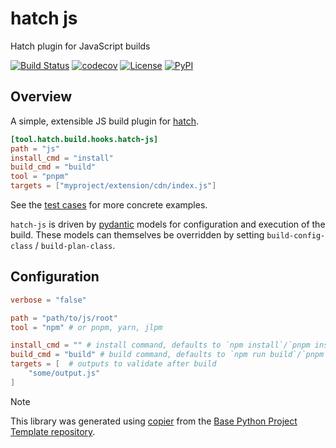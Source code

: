 # hatch js

Hatch plugin for JavaScript builds

[![Build Status](https://github.com/python-project-templates/hatch-js/actions/workflows/build.yaml/badge.svg?branch=main&event=push)](https://github.com/python-project-templates/hatch-js/actions/workflows/build.yaml)
[![codecov](https://codecov.io/gh/python-project-templates/hatch-js/branch/main/graph/badge.svg)](https://codecov.io/gh/python-project-templates/hatch-js)
[![License](https://img.shields.io/github/license/python-project-templates/hatch-js)](https://github.com/python-project-templates/hatch-js)
[![PyPI](https://img.shields.io/pypi/v/hatch-js.svg)](https://pypi.python.org/pypi/hatch-js)

## Overview

A simple, extensible JS build plugin for [hatch](https://hatch.pypa.io/latest/).

```toml
[tool.hatch.build.hooks.hatch-js]
path = "js"
install_cmd = "install"
build_cmd = "build"
tool = "pnpm"
targets = ["myproject/extension/cdn/index.js"]
```

See the [test cases](./hatch_js/tests/) for more concrete examples.

`hatch-js` is driven by [pydantic](https://docs.pydantic.dev/latest/) models for configuration and execution of the build.
These models can themselves be overridden by setting `build-config-class` / `build-plan-class`.

## Configuration

```toml
verbose = "false"

path = "path/to/js/root"
tool = "npm" # or pnpm, yarn, jlpm

install_cmd = "" # install command, defaults to `npm install`/`pnpm install`/`yarn`/`jlpm`
build_cmd = "build" # build command, defaults to `npm run build`/`pnpm run build`/`yarn build`/`jlpm build`
targets = [  # outputs to validate after build
    "some/output.js"
]
```

> [!NOTE]
> This library was generated using [copier](https://copier.readthedocs.io/en/stable/) from the [Base Python Project Template repository](https://github.com/python-project-templates/base).
